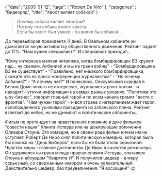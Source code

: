 {
   "date": "2009-01-12",
   "tags": [
      "Robert De Niro"
   ],
   "categories" : "Видеоряд",
   "title": "Хвост виляет собакой"
}

> Почему собака виляет хвостом?  
> Потому что собака умнее хвоста.  
> Если бы хвост был умнее - он вилял бы собакой...

До перевыборов президента 11 дней. В Овальном кабинете он домогается юную активистку общественного движения. Рейтинг падает до 17%. "Нам нужен специалист!". И специалист приходит...

"Кому интересна мелкая интрижка, когда бомбардировщик B3 кружит над... ну скажем, Албанией и мы на грани войны" - "Бомбардировщика B3 не существует" - "Правильно, нет никакого бомбардировщика, скажите это на пресс-конференции журналистам" - "Но почему Албания?" - "А почему нет?" И понеслось. Сексуальный скандал в Белом Доме никого не интересует, журналисты роют носом - и находят! - утечки информации на самых разных уровнях. "Политика это шоу-бизнес", говорит главный герой и по всем канала гремят "вести с фронтов". "Нам нужен герой" - и вся страна с нетерпением ждет героя, освобожденного усилиями президента из албанского плена. Рейтинг взлетает до небес, но не дремлют и политические оппоненты...

Фильм не претендует на нравственное покаяние в духе фильмов "совести нации" Клинта Иствуда или на шокирующие обличения Оливера Стоуна. Это комедия, но в своем роде фильм ничем им не уступает. Роберт Де Ниро снял политическую комедию, которая была бы похожа на "День Выборов", если бы не была столь серьезной. Чувство меры - главное достоинство Де Ниро в качестве режиссера. Он удержался на грани между нравоучениями Иствуда, эпатажем Стоуна и абсурдом "Квартета И". И получился шедевр - в меру серьезный, со сдержанным юмором и очень увлекательный. Действительно шедевр, без преувеличения. "Я восхищен!" (с)
